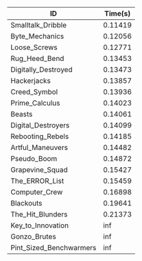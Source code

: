 |ID|Time(s)|
|-|-|
|Smalltalk_Dribble|0.11419|
|Byte_Mechanics|0.12056|
|Loose_Screws|0.12771|
|Rug_Heed_Bend|0.13453|
|Digitally_Destroyed|0.13473|
|Hackerjacks|0.13857|
|Creed_Symbol|0.13936|
|Prime_Calculus|0.14023|
|Beasts|0.14061|
|Digital_Destroyers|0.14099|
|Rebooting_Rebels|0.14185|
|Artful_Maneuvers|0.14482|
|Pseudo_Boom|0.14872|
|Grapevine_Squad|0.15427|
|The_ERROR_List|0.15459|
|Computer_Crew|0.16898|
|Blackouts|0.19641|
|The_Hit_Blunders|0.21373|
|Key_to_Innovation|inf|
|Gonzo_Brutes|inf|
|Pint_Sized_Benchwarmers|inf|
